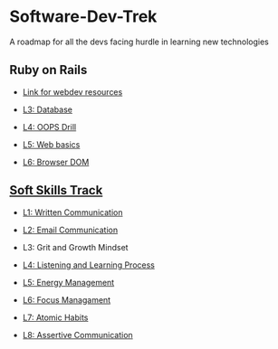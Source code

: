 # Software-Dev-Trek
A roadmap for all the devs facing hurdle in learning new technologies


## Ruby on Rails

* [Link for webdev resources](https://www.appbrewery.co/p/web-development-course-resources/)

* [L3: Database](L3:Database/README.md)

* [L4: OOPS Drill](L4:OOPS/README.md)

* [L5: Web  basics](L5:Web-basics/README.md)

* [L6: Browser DOM](L6:Browser-DOM/README.md)

## [Soft Skills Track](soft-skills/)

* [L1: Written Communication](soft-skills/L1/README.md)

* [L2: Email Communication](soft-skills/L2/README.md)

* L3: Grit and Growth Mindset

* [L4: Listening and Learning Process](soft-skills/L4/README.md)

* [L5: Energy Management](soft-skills/L5/README.md)

* [L6: Focus Managament](soft-skills/L6/README.md)

* [L7: Atomic Habits](soft-skills/L7/README.md)

* [L8: Assertive Communication](soft-skills/L8/README.md)

